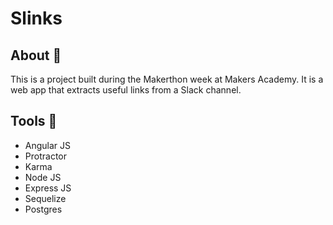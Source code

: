 # Slinks

## About :bookmark_tabs:
This is a project built during the Makerthon week at Makers Academy. It is a web app that extracts useful links from a Slack channel.

## Tools :wrench:
* Angular JS
* Protractor
* Karma
* Node JS
* Express JS
* Sequelize
* Postgres
